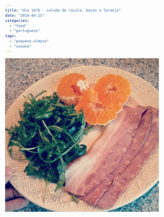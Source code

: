 ```yaml
---
title: "dia 1076 - salada de rúcula, bacon e laranja"
date: "2014-04-15"
categories: 
  - "food"
  - "portuguese"
tags: 
  - "pequeno-almoco"
  - "susana"
---
```


[![](images/IMG_20140415_080054.jpg)](http://2.bp.blogspot.com/-XTEPSAzuizo/U08VPmHd28I/AAAAAAAAODc/dKrXagK5iE4/s1600/IMG_20140415_080054.jpg)
